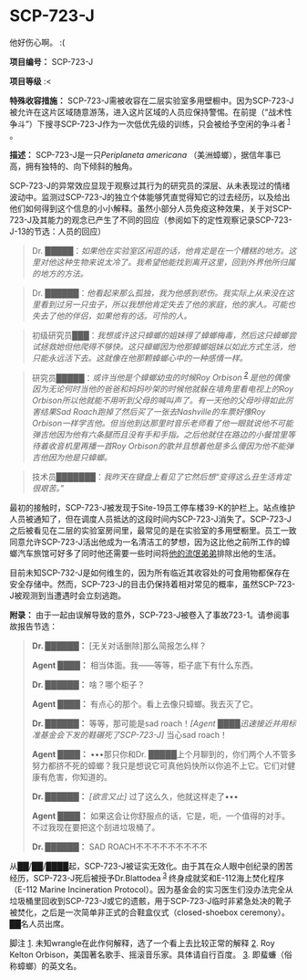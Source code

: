 # SCP-723-J
                        




他好伤心啊。 :(



**项目编号：** SCP-723-J

**项目等级** :<

**特殊收容措施：** SCP-723-J需被收容在二层实验室多用壁橱中。因为SCP-723-J被允许在这片区域随意游荡，进入这片区域的人员应保持警惕。在前提（“战术性争斗”）下搜寻SCP-723-J作为一次低优先级的训练，只会被给予空闲的争斗者<sup class='footnoteref'>
 <a shape='rect' class='footnoteref' id='footnoteref-1' href='javascript:;' onclick='WIKIDOT.page.utils.scrollToReference(&apos;footnote-1&apos;)'>1</a>
</sup>。

**描述：** SCP-723-J是一只*Periplaneta americana* （美洲蟑螂），据信年事已高，拥有独特的、向下倾斜的触角。

SCP-723-J的异常效应显现于观察过其行为的研究员的深层、从未表现过的情绪波动中。监测过SCP-723-J的独立个体能够凭直觉得知它的过去经历，以及给出他们如何得到这个信息的小小解释。虽然小部分人员免疫这种效果，关于对SCP-723-J及其能力的观念已产生了不同的回应（参阅如下的定性观察记录SCP-723-J-13的节选：人员的回应）


> Dr. █████：*如果他在实验室区闲逛的话，他肯定是在一个糟糕的地方。这里对他这种生物来说太冷了。我希望他能找到离开这里，回到外界他所归属的地方的方法。* 
> 


> Dr. ██████：*他看起来那么孤独，我为他感到悲伤。我实际上从来没在这里看到过另一只虫子，所以我想他肯定失去了他的家庭，他的家人。可能也失去了他的伴侣，如果他有的话。可怜的人。* 
> 


> 初级研究员███：*我想或许这只蟑螂的姐妹得了蟑螂梅毒，然后这只蟑螂尝试拯救她但他爬得不够快。这只蟑螂因为他那蟑螂姐妹以如此方式生活，他只能永远活下去。这就像在他那颗蟑螂心中的一种感情一样。* 
> 


> 研究员█████：*或许当他是个蟑螂幼虫的时候Roy Orbison<sup class='footnoteref'>
 <a shape='rect' class='footnoteref' id='footnoteref-2' href='javascript:;' onclick='WIKIDOT.page.utils.scrollToReference(&apos;footnote-2&apos;)'>2</a>
</sup>是他的偶像因为无论何时当他的爸爸和妈妈吵架的时候他就躲在墙角里看电视上的Roy Orbison所以他就能不用听到父母的喊叫声了。有一天他的父母吵得如此厉害结果Sad Roach跑掉了然后买了一张去Nashville的车票好像Roy Orbison一样学吉他。但当他到达那里时音乐老师看了他一眼就说他不可能弹吉他因为他有六条腿而且没有手和手指。之后他就住在路边的小餐馆里等待着收音机里再播一首Roy Orbison的歌并且想着他是多么傻因为他不能弹吉他因为他是只蟑螂。* 
> 


> 技术员███████：*我昨天在键盘上看见了它然后想“变得这么丑生活肯定很艰苦。”* 
> 

最初的接触时，SCP-723-J被发现于Site-19员工停车楼39-K的护栏上。站点维护人员被通知了，但在调度人员抵达的这段时间内SCP-723-J消失了。SCP-723-J之后被看见在二层的实验室房间里，最常见的是在实验室的多用壁橱里。员工一致同意允许SCP-723-J活出他成为一名清洁工的梦想，因为这比他之前所工作的蟑螂汽车旅馆可好多了同时他还需要一些时间将[他的流氓弟弟](//scp-wiki-cn.wikidot.com/scp-724-j)排除出他的生活。

目前未知SCP-732-J是如何维生的，因为所有临近其收容处的可食用物都保存在安全存储中。然而，SCP-723-J的目击仍保持着相对常见的概率，虽然SCP-723-J被观测到当遭遇时会立刻逃跑。

**附录：** 由于一起由误解导致的意外，SCP-723-J被卷入了事故723-1。请参阅事故报告节选：


> **Dr. ██████：** [无关对话删除]那么简报怎么样？
> 
> **Agent ████：** 相当体面。我——等等，柜子底下有什么东西。
> 
> **Dr. ██████：** 啥？哪个柜子？
> 
> **Agent ████：** 有点心的那个。看上去像只蟑螂。我去灭了它。
> 
> **Dr. ██████：** 等等，那可能是sad roach！*[Agent ████迅速接近并用标准基金会下发的鞋碾死了SCP-723-J]* 当心sad roach！
> 
> **Agent ████：** •••那只你和Dr. █████上个月聊到的，你们两个人不管多努力都挤不死的蟑螂？我只是想说它可真他妈快所以你追不上它。它们对健康有危害，你知道的。
> 
> **Dr. ██████：** *[欲言又止]* 过了这么久，他就这样走了•••
> 
> **Agent ████：** 如果这会让你舒服点的话，它是，呃，一个值得的对手。不过我现在要把这个刮进垃圾桶了。
> 
> **Dr. ██████：** SAD ROACH不不不不不不不不不
> 

从██/██/████起，SCP-723-J被证实无效化。由于其在众人眼中创纪录的困苦经历，SCP-723-J死后被授予Dr.Blattodea<sup class='footnoteref'>
 <a shape='rect' class='footnoteref' id='footnoteref-3' href='javascript:;' onclick='WIKIDOT.page.utils.scrollToReference(&apos;footnote-3&apos;)'>3</a>
</sup>终身成就奖和E-112海上焚化程序（E-112 Marine Incineration Protocol）。因为基金会的实习医生们没办法完全从垃圾桶里回收到SCP-723-J或它的遗骸，用于SCP-723-J临时非紧急处决的靴子被焚化，之后是一次简单非正式的合鞋盒仪式（closed-shoebox ceremony）。██名人员出席。



脚注
<a shape='rect' href='javascript:;' onclick='WIKIDOT.page.utils.scrollToReference(&apos;footnoteref-1&apos;)'>1</a>. 未知wrangle在此作何解释，选了一个看上去比较正常的解释
<a shape='rect' href='javascript:;' onclick='WIKIDOT.page.utils.scrollToReference(&apos;footnoteref-2&apos;)'>2</a>. Roy Kelton Orbison，美国著名歌手、摇滚音乐家。具体请自行百度。
<a shape='rect' href='javascript:;' onclick='WIKIDOT.page.utils.scrollToReference(&apos;footnoteref-3&apos;)'>3</a>. 即蜚蠊（俗称蟑螂）的英文名。


                    